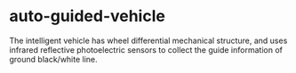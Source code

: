 # auto-guided-vehicle
The intelligent vehicle has wheel differential mechanical structure, and uses infrared reflective photoelectric sensors to collect the guide information of ground black/white line.

